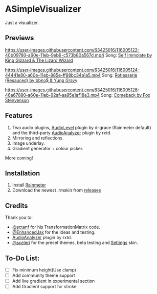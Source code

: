 # ASimpleVisualizer

Just a visualizer.

## Previews

https://user-images.githubusercontent.com/63425016/116005122-40b09780-a60e-11eb-9eb9-c573b80a567d.mp4
Song: [Self Immolate by King Gizzard & The Lizard Wizard](https://www.youtube.com/watch?v=cmAlQvDQGoI)

https://user-images.githubusercontent.com/63425016/116005124-44441e80-a60e-11eb-885e-ff98bc34a1a5.mp4
Song: [Rotiesserie (Resauced) by bbno$ & Yung Gravy](https://www.youtube.com/watch?v=qYCb8C6LRkY)

https://user-images.githubusercontent.com/63425016/116005128-46a67880-a60e-11eb-92af-aa95e1af18e3.mp4
Song: [Comeback by Fox Stenvenson](https://www.youtube.com/watch?v=d_7ZSMTnwVs)

## Features

1. Two audio plugins, [AudioLevel](https://docs.rainmeter.net/manual/plugins/audiolevel/) plugin by d-grace (Rainmeter default) and the third-party [AudioAnalyzer](https://github.com/d-uzlov/Rainmeter-Plugins-by-rxtd]) plugin by rxtd.
2. Mirroring and reflections.
3. Image underlay.
4. Gradient generator + colour picker.

More coming!

## Installation

1. Install [Rainmeter](https://rainmeter.net/)
2. Download the newest .rmskin from [releases](https://github.com/deathcrafter/ASimpleVisualizer/releases)

## Credits

Thank you to: 

* [@sctanf](https://github.com/sctanf) for his TransformationMatrix code.
* [@EnhancedJax](https://github.com/EnhancedJax) for the ideas and testing.
* [AudioAnalyzer](https://github.com/d-uzlov/Rainmeter-Plugins-by-rxtd]) plugin by rxtd.
* [@sceleri](https://github.com/sceleri) for the preset themes, beta testing and [Settings](https://github.com/sceleri/settings) skin. 

## To-Do List:
- [ ] Fix minimum height(Use clamp)
- [ ] Add community theme support
- [ ] Add live gradient in experimental section
- [ ] Add Gradient support for stroke
